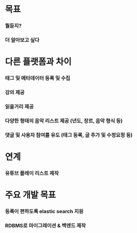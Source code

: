 # 목표
### 뭘듣지?
### 더 알아보고 싶다

# 다른 플랫폼과 차이
### 태그 및 메타데이터 등록 및 수집
### 강의 제공
### 읽을거리 제공
### 다양한 형태의 음악 리스트 제공 (년도, 장르, 음악 형식 등)
### 댓글 및 사용자 참여를 유도 (태그 등록, 글 추가 및 수정요청 등)

# 연계
### 유튜브 플레이 리스트 제작

# 주요 개발 목표
### 등록이 편하도록 elastic search 지원
### RDBMS로 마이그레이션 & 백엔드 제작